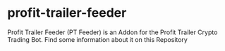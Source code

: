 # profit-trailer-feeder
Profit Trailer Feeder (PT Feeder) is an Addon for the Profit Trailer Crypto Trading Bot. Find some information about it on this Repository
